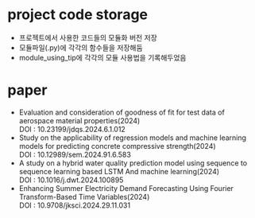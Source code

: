 # project code storage
* 프로젝트에서 사용한 코드들의 모듈화 버전 저장
* 모듈파일(.py)에 각각의 함수들을 저장해둠
* module_using_tip에 각각의 모듈 사용법을 기록해두었음

# paper
* Evaluation and consideration of goodness of fit for test data of aerospace material properties(2024)<br />DOI : 10.23199/jdqs.2024.6.1.012
* Study on the applicability of regression models and machine learning models for predicting concrete compressive strength(2024)<br />DOI : 10.12989/sem.2024.91.6.583
* A study on a hybrid water quality prediction model using sequence to sequence learning based LSTM And machine learning(2024)<br />DOI : 10.1016/j.dwt.2024.100895
* Enhancing Summer Electricity Demand Forecasting Using Fourier Transform-Based Time Variables(2024)<br />DOI : 10.9708/jksci.2024.29.11.031
